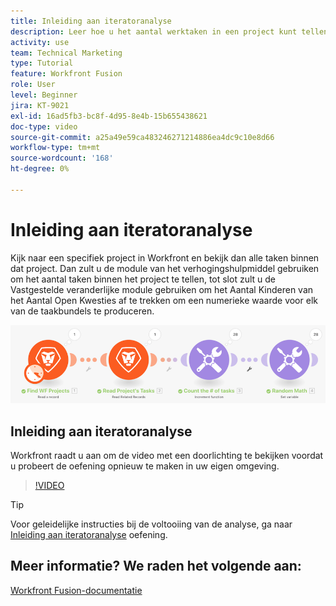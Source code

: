 ```yaml
---
title: Inleiding aan iteratoranalyse
description: Leer hoe u het aantal werktaken in een project kunt tellen en vervolgens een waarde voor elk van de taakbundels kunt berekenen, allemaal in [!DNL Adobe Workfront Fusion].
activity: use
team: Technical Marketing
type: Tutorial
feature: Workfront Fusion
role: User
level: Beginner
jira: KT-9021
exl-id: 16ad5fb3-bc8f-4d95-8e4b-15b655438621
doc-type: video
source-git-commit: a25a49e59ca483246271214886ea4dc9c10e8d66
workflow-type: tm+mt
source-wordcount: '168'
ht-degree: 0%

---
```


# Inleiding aan iteratoranalyse

Kijk naar een specifiek project in Workfront en bekijk dan alle taken binnen dat project. Dan zult u de module van het verhogingshulpmiddel gebruiken om het aantal taken binnen het project te tellen, tot slot zult u de Vastgestelde veranderlijke module gebruiken om het Aantal Kinderen van het Aantal Open Kwesties af te trekken om een numerieke waarde voor elk van de taakbundels te produceren.

![Een afbeelding van het Fusion-scenario](assets/iteration-and-aggregation-1.png)

## Inleiding aan iteratoranalyse

Workfront raadt u aan om de video met een doorlichting te bekijken voordat u probeert de oefening opnieuw te maken in uw eigen omgeving.

>[!VIDEO](https://video.tv.adobe.com/v/335278/?quality=12&learn=on)

>[!TIP]
>
>Voor geleidelijke instructies bij de voltooiing van de analyse, ga naar [Inleiding aan iteratoranalyse](https://experienceleague.adobe.com/docs/workfront-learn/tutorials-workfront/fusion/exercises/introduction-to-iterators-exercise.html?lang=en) oefening.


## Meer informatie? We raden het volgende aan:

[Workfront Fusion-documentatie](https://experienceleague.adobe.com/docs/workfront/using/adobe-workfront-fusion/workfront-fusion-2.html?lang=en)
